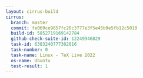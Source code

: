 ```yaml
---
layout: cirrus-build
cirrus:
  branch: master
  commit: fe069ce9857fc20c3777e3f5e45b9e5fb12c5010
  build-id: 5852719169142784
  github-check-suite-id: 12249946829
  task-id: 6383240777302016
  task-number: 0
  task-name: Linux - TeX Live 2022
  os-name: Ubuntu
  test-result: 1
---
```

